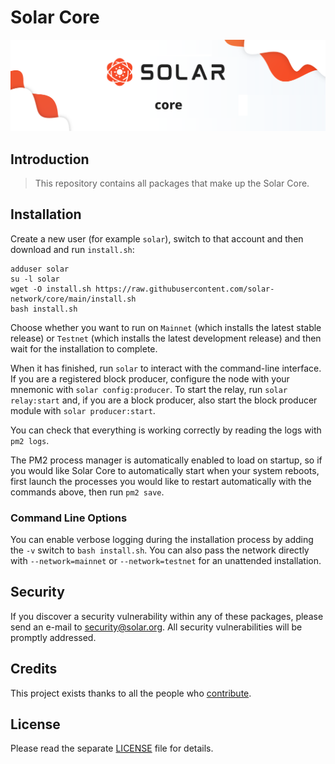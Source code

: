 # Solar Core

<p align="center">
	<img src="./banner.png" />
</p>

## Introduction

> This repository contains all packages that make up the Solar Core.

## Installation

Create a new user (for example `solar`), switch to that account and then download and run `install.sh`:

```
adduser solar
su -l solar
wget -O install.sh https://raw.githubusercontent.com/solar-network/core/main/install.sh
bash install.sh
```

Choose whether you want to run on `Mainnet` (which installs the latest stable release) or `Testnet` (which installs the latest development release) and then wait for the installation to complete.

When it has finished, run `solar` to interact with the command-line interface. If you are a registered block producer, configure the node with your mnemonic with `solar config:producer`. To start the relay, run `solar relay:start` and, if you are a block producer, also start the block producer module with `solar producer:start`.

You can check that everything is working correctly by reading the logs with `pm2 logs`.

The PM2 process manager is automatically enabled to load on startup, so if you would like Solar Core to automatically start when your system reboots, first launch the processes you would like to restart automatically with the commands above, then run `pm2 save`.

### Command Line Options

You can enable verbose logging during the installation process by adding the `-v` switch to `bash install.sh`. You can also pass the network directly with `--network=mainnet` or `--network=testnet` for an unattended installation.

## Security

If you discover a security vulnerability within any of these packages, please send an e-mail to security@solar.org. All security vulnerabilities will be promptly addressed.

## Credits

This project exists thanks to all the people who [contribute](../../contributors).

## License

Please read the separate [LICENSE](LICENSE) file for details.
